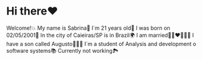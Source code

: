 # Hi there❤
Welcome!💥
My name is Sabrina🌸
I´m 21 years old💓
I was born on 02/05/2001🎀
In the city of Caieiras/SP is in Brazil🌍
I am married👩🏻‍❤️‍💋‍👨🏻
I have a son called Augusto🧑🏻‍🍼
I´m a student of Analysis and development o software systems📚
Currently not working🏞️
